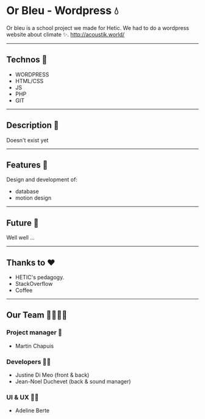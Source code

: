 # Or Bleu - Wordpress 💧
Or bleu is a school project we made for Hetic. We had to do a wordpress website about climate ✨. 
http://acoustik.world/

---

## Technos 🚀

* WORDPRESS
* HTML/CSS
* JS
* PHP
* GIT

---

## Description 📒
Doesn't exist yet

---

## Features 🤙
Design and development of:
* database
* motion design

---

## Future 👀

Well well ...

---

## Thanks to ❤️

* HETIC's pedagogy.
* StackOverflow
* Coffee

---

## Our Team 👨‍👩‍👧‍👦
### Project manager 👮
* Martin Chapuis

### Developers 👨‍💻
* Justine Di Meo (front & back)
* Jean-Noel Duchevet (back & sound manager) 

### UI & UX 👩‍🎨
* Adeline Berte